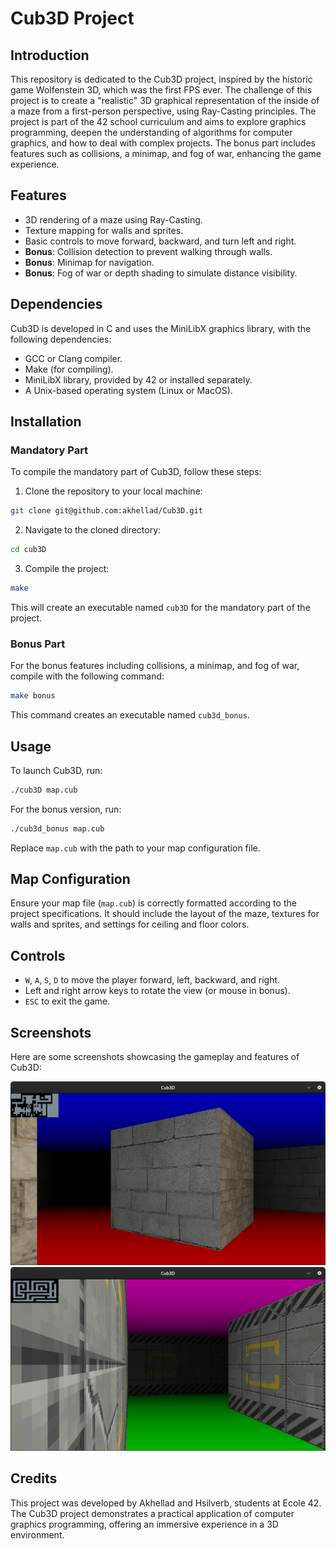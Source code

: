# Cub3D Project

## Introduction

This repository is dedicated to the Cub3D project, inspired by the historic game Wolfenstein 3D, which was the first FPS ever. The challenge of this project is to create a "realistic" 3D graphical representation of the inside of a maze from a first-person perspective, using Ray-Casting principles. The project is part of the 42 school curriculum and aims to explore graphics programming, deepen the understanding of algorithms for computer graphics, and how to deal with complex projects. The bonus part includes features such as collisions, a minimap, and fog of war, enhancing the game experience.

## Features

- 3D rendering of a maze using Ray-Casting.
- Texture mapping for walls and sprites.
- Basic controls to move forward, backward, and turn left and right.
- **Bonus**: Collision detection to prevent walking through walls.
- **Bonus**: Minimap for navigation.
- **Bonus**: Fog of war or depth shading to simulate distance visibility.

## Dependencies

Cub3D is developed in C and uses the MiniLibX graphics library, with the following dependencies:

- GCC or Clang compiler.
- Make (for compiling).
- MiniLibX library, provided by 42 or installed separately.
- A Unix-based operating system (Linux or MacOS).

## Installation

### Mandatory Part

To compile the mandatory part of Cub3D, follow these steps:

1. Clone the repository to your local machine:

```bash
git clone git@github.com:akhellad/Cub3D.git
```

2. Navigate to the cloned directory:

```bash
cd cub3D
```

3. Compile the project:

```bash
make
```

This will create an executable named `cub3D` for the mandatory part of the project.

### Bonus Part

For the bonus features including collisions, a minimap, and fog of war, compile with the following command:

```bash
make bonus
```

This command creates an executable named `cub3d_bonus`.

## Usage

To launch Cub3D, run:

```bash
./cub3D map.cub
```

For the bonus version, run:

```bash
./cub3d_bonus map.cub
```

Replace `map.cub` with the path to your map configuration file.

## Map Configuration

Ensure your map file (`map.cub`) is correctly formatted according to the project specifications. It should include the layout of the maze, textures for walls and sprites, and settings for ceiling and floor colors.

## Controls

- `W`, `A`, `S`, `D` to move the player forward, left, backward, and right.
- Left and right arrow keys to rotate the view (or mouse in bonus).
- `ESC` to exit the game.

## Screenshots

Here are some screenshots showcasing the gameplay and features of Cub3D:

![Cub3D Gameplay](images/cub1.png)
![Cub3D Minimap and Fog of War](images/cub2.png)

## Credits

This project was developed by Akhellad and Hsilverb, students at Ecole 42. The Cub3D project demonstrates a practical application of computer graphics programming, offering an immersive experience in a 3D environment.

